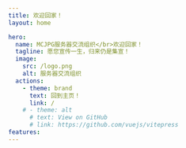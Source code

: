 ```yaml
---
title: 欢迎回家！
layout: home

hero:
  name: MCJPG服务器交流组织</br>欢迎回家！
  tagline: 愿您宣传一生，归来仍是集宣！
  image:
    src: /logo.png
    alt: 服务器交流组织
  actions:
    - theme: brand
      text: 回到主页！
      link: /
    # - theme: alt
      # text: View on GitHub
      # link: https://github.com/vuejs/vitepress
features:
---
```

